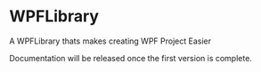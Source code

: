 WPFLibrary
==========

A WPFLibrary thats makes creating WPF Project Easier

Documentation will be released once the first version is complete.
